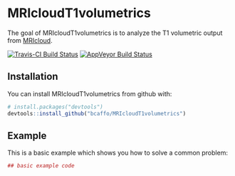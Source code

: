 # MRIcloudT1volumetrics

The goal of MRIcloudT1volumetrics is to analyze the T1 volumetric output from [MRIcloud](https://mricloud.org/). 

[![Travis-CI Build Status](https://travis-ci.org/bcaffo/MRIcloudT1volumetrics.svg?branch=master)](https://travis-ci.org/bcaffo/MRIcloudT1volumetrics)
[![AppVeyor Build Status](https://ci.appveyor.com/api/projects/status/github/bcaffo/MRIcloudT1volumetrics?branch=master&svg=true)](https://ci.appveyor.com/project/bcaffo/MRIcloudT1volumetrics)

## Installation

You can install MRIcloudT1volumetrics from github with:


``` r
# install.packages("devtools")
devtools::install_github("bcaffo/MRIcloudT1volumetrics")
```

## Example

This is a basic example which shows you how to solve a common problem:

``` r
## basic example code
```
